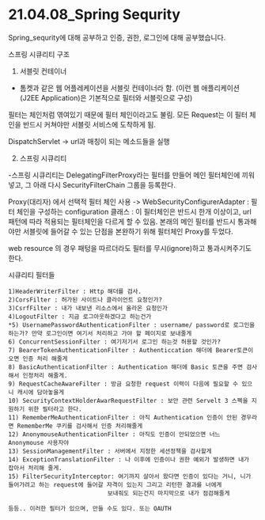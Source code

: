 # 21.04.08_Spring Sequrity
Spring_sequrity에 대해 공부하고 인증, 권한, 로그인에 대해 공부했습니다.


스프링 시큐리티 구조

1. 서블릿 컨테이너

- 톰켓과 같은 웹 어플레케이션을 서블릿 컨테이너라 함.
(이런 웹 애플리케이션(J2EE Application)은 기본적으로 필터와 서블릿으로 구성)

필터는 체인처럼 엮여있기 때문에 필터 체인이라고도 불림.
모든 Request는 이 필터 체인을 반드시 커쳐야만 서블릿 서비스에 도착하게 됨.

DispatchServlet -> url과 매칭이 되는 메소드들을 실행

2. 스프링 시큐리티

-스프링 시큐리티는 DelegatingFilterProxy라는 필터를 만들어
메인 필터체인에 끼워넣고, 그 아래 다시 SecurityFilterChain 그룹을 등록한다.

Proxy(대리자) 에서 선택적 필터 체인 사용
-> WebSecurityConfigurerAdapter : 필터 체인을 구성하는 configuration 클래스
: 이 필터체인은 반드시 한개 이상이고, url 패턴에 따라 적용되는 필터체인을 다르게 할 수 있음. 본래의 메인 필터를 반드시 통과해야만 서블릿에 들어갈 수 있는 단점을 본완하기 위해 필터체인 Proxy를 두었다.

web resource 의 경우 패텅을 따르더라도 필터를 무시(ignore)하고 통과시켜주기도 한다.

시큐리티 필터들

	1)HeaderWriterFilter : Http 해더를 검사.
	2)CorsFilter : 허가된 사이트나 클라이언트 요청인가?
	3)CsrfFilter : 내가 내보낸 리소스에서 올라온 요청인가
	4)LogoutFilter : 지금 로그아웃하겠다고 하는건가
	*5) UsernamePasswordAuthenticationFilter : username/ password로 로그인을 하는가? 만약 로그인이면 여기서 처리하고 가야 할 페이지로 보내줄게
	6) ConcurrentSessionFilter : 여기저기서 로그인 하는것 허용할 것인가?
	7) BearerTokenAuthenticationFilter : Authenticcation 해더에 Bearer토큰이 오면 인증 처리 해줄게
	8) BasicAuthenticationFilter : Authentication 해더에 Basic 토큰을 주면 검사해서 인정처리 해줄게.
	9) RequestCacheAwareFilter : 방금 요청한 request 이력이 다음에 필요할 수 있으니 캐시에 담아놓을게
	10) SecurityContextHolderAwarRequestFilter : 보안 관련 Servelt 3 스펙을 지원하기 위한 필터라고 한다.
	11) RememberMeAuthenticationFilter : 아직 Authentication 인증이 안된 경우라면 RememberMe 쿠키를 검사해서 인증 처리해줄게
	12) AnonymouseAuthenticationFilter : 아직도 인증이 안되었으면 너느 Anonymouse 사용자야
	13) SessionManagementFilter : 서버에서 지정한 세션정책을 검사할게
	14) ExceptionTranslationFilter : 나 이후에 인증이나 권한 예외가 발생하면 내가 잡아서 처리해 줄게.
	15) FilterSecurityInterceptor: 여기까지 살아서 왔다면 인증이 있다는 거니, 니가 들어가려고 하는 request에 들어갈 자격이 있는지 그리고 리턴한 결과를 너에게 
				                보내줘도 되는건지 마지막으로 내가 점검해줄게
	
	등등.. 이러한 필터가 있으며, 만들 수도 있다. 또는 OAUTH

